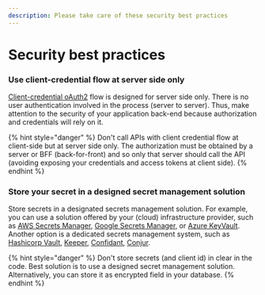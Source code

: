```yaml
---
description: Please take care of these security best practices
---
```


# Security best practices

### Use client-credential flow at server side only

[Client-credential oAuth2](../api-reference/apis-common/authentication.md) flow  is designed for server side only. There is no user authentication involved in the process (server to server). Thus, make attention to the security of your application back-end because authorization and credentials will rely on it.&#x20;

{% hint style="danger" %}
Don't call APIs with client credential flow at client-side but at server side only. The authorization must be obtained by a server or BFF (back-for-front) and so only that server should call the API (avoiding exposing your credentials and access tokens at client side).
{% endhint %}

### Store your secret in a designed secret management solution

Store secrets in a designated secrets management solution. For example, you can use a solution offered by your (cloud) infrastructure provider, such as [AWS Secrets Manager](https://aws.amazon.com/secrets-manager/), [Google Secrets Manager](https://cloud.google.com/secret-manager), or [Azure KeyVault](https://azure.microsoft.com/nl-nl/services/key-vault/). Another option is a dedicated secrets management system, such as [Hashicorp Vault](https://www.vaultproject.io/), [Keeper](https://www.keepersecurity.com/), [Confidant](https://lyft.github.io/confidant/), [Conjur](https://www.conjur.org/).&#x20;

{% hint style="danger" %}
Don't store secrets (and client id) in clear in the code. Best solution is to use a designed secret management solution. Alternatively, you can store it as encrypted field in your database.
{% endhint %}
